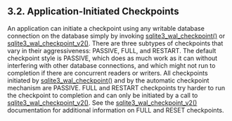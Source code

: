 ## 3\.2\. Application\-Initiated Checkpoints


An application can initiate a checkpoint using any writable database
connection on the database simply by invoking
[sqlite3\_wal\_checkpoint()](c3ref/wal_checkpoint.html) or [sqlite3\_wal\_checkpoint\_v2()](c3ref/wal_checkpoint_v2.html).
There are three subtypes of checkpoints that vary in their aggressiveness:
PASSIVE, FULL, and RESTART. The default checkpoint style is PASSIVE, which
does as much work as it can without interfering with other database
connections, and which might not run to completion if there are
concurrent readers or writers.
All checkpoints initiated by [sqlite3\_wal\_checkpoint()](c3ref/wal_checkpoint.html) and
by the automatic checkpoint mechanism are PASSIVE. FULL and RESTART
checkpoints try harder to run the checkpoint to completion and can only
be initiated by a call to [sqlite3\_wal\_checkpoint\_v2()](c3ref/wal_checkpoint_v2.html). See the
[sqlite3\_wal\_checkpoint\_v2()](c3ref/wal_checkpoint_v2.html) documentation for additional information
on FULL and RESET checkpoints.




